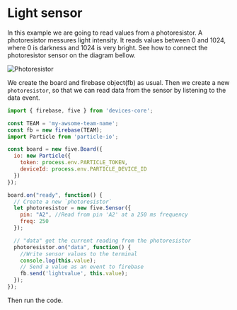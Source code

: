# Light sensor

In this example we are going to read values from a photoresistor.
A photoresistor messures light intensity. It reads values between 0 and 1024,
where 0 is darkness and 1024 is very bright.
See how to connect the photoresistor sensor on the diagram bellow.

![Photoresistor](http://johnny-five.io/img/breadboard/photoresistor.png)


We create the board and firebase object(fb) as usual. Then we create a new `photoresistor`, so that we can read data from the sensor by listening to the data event.

```js
import { firebase, five } from 'devices-core';

const TEAM = 'my-awsome-team-name';
const fb = new firebase(TEAM);
import Particle from 'particle-io';

const board = new five.Board({
  io: new Particle({
    token: process.env.PARTICLE_TOKEN,
    deviceId: process.env.PARTICLE_DEVICE_ID
  })
});

board.on("ready", function() {
  // Create a new `photoresistor`
  let photoresistor = new five.Sensor({
    pin: "A2", //Read from pin 'A2' at a 250 ms frequency
    freq: 250
  });

  // "data" get the current reading from the photoresistor
  photoresistor.on("data", function() {
    //Write sensor values to the terminal
    console.log(this.value);
    // Send a value as an event to firebase
  	fb.send('lightvalue', this.value);
  });
});
```

Then run the code.
